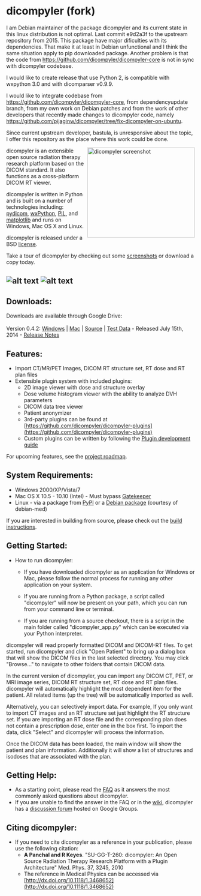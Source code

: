 dicompyler (fork)
============
I am Debian maintainer of the package dicompyler and its current state in this linux distribution is not optimal. Last commit e9d2a3f to the upstream repository from 2015. This package have major dificulties with its dependencies. That make it at least in Debian unfunctional and I think the same situation apply to pip downloaded package. Another problem is that the code from https://github.com/dicompyler/dicompyler-core is not in sync with dicompyler codebase.

I would like to create release that use Python 2, is compatible with wxpython 3.0 and with dicomparser v0.9.9.

I would like to integrate codebase from https://github.com/dicompyler/dicompyler-core, from dependencyupdate branch, from my own work on Debian patches and from the work of other developers that recently made changes to dicompyler code, namely https://github.com/pijaginw/dicompyler/tree/fix-dicompyler-on-ubuntu.

Since current upstream developer, bastula, is unresponsive about the topic, I offer this repository as the place where this work could be done.

<img src='https://raw.githubusercontent.com/wiki/bastula/dicompyler/images/0.3/2dview_mac_thumb.png' align='right' height='240' width='287' alt="dicompyler screenshot">
dicompyler is an extensible open source radiation therapy research platform based on the DICOM standard. It also functions as a cross-platform DICOM RT viewer.

dicompyler is written in Python and is built on a number of technologies including:  [pydicom](http://www.pydicom.org), [wxPython](http://www.wxpython.org), [PIL](http://www.pythonware.com/products/pil/), and [matplotlib](http://matplotlib.org) and runs on Windows, Mac OS X and Linux.

dicompyler is released under a BSD [license](dicompyler/license.txt).

Take a tour of dicompyler by checking out some [screenshots](https://github.com/bastula/dicompyler/wiki/Screenshots) or download a copy today.

![alt text](https://img.shields.io/pypi/v/dicompyler.svg "pypi version") ![alt text](https://img.shields.io/pypi/dm/dicompyler.svg "pypi version")
---

Downloads:
----------
Downloads are available through Google Drive:<br>
<br>
Version 0.4.2: [Windows](https://bit.ly/dicompylerwindows) | [Mac](https://bit.ly/dicompylermac) | [Source](https://pypi.python.org/packages/source/d/dicompyler/dicompyler-0.4.2.tar.gz#md5=adbfa47b07f983f17fdba26a1442fce0) | [Test Data](https://bit.ly/dicompylertestdata) - Released July 15th, 2014 - [Release Notes](https://github.com/bastula/dicompyler/wiki/ReleaseNotes) 

Features:
---------
* Import CT/MR/PET Images, DICOM RT structure set, RT dose and RT plan files
* Extensible plugin system with included plugins:
  * 2D image viewer with dose and structure overlay
  * Dose volume histogram viewer with the ability to analyze DVH parameters
  * DICOM data tree viewer
  * Patient anonymizer
  * 3rd-party plugins can be found at [https://github.com/dicompyler/dicompyler-plugins](https://github.com/dicompyler/dicompyler-plugins)
  * Custom plugins can be written by following the [Plugin development guide](https://github.com/bastula/dicompyler/wiki/PluginDevelopmentGuide)

For upcoming features, see the [project roadmap](https://github.com/bastula/dicompyler/wiki/Roadmap).

System Requirements:
--------------------
* Windows 2000/XP/Vista/7
* Mac OS X 10.5 - 10.10 (Intel) - Must bypass [Gatekeeper](https://support.apple.com/en-us/HT202491)
* Linux - via a package from [PyPI](https://pypi.python.org/pypi/dicompyler) or a [Debian package](https://packages.debian.org/sid/dicompyler) (courtesy of debian-med)

If you are interested in building from source, please check out the [build instructions](https://github.com/bastula/dicompyler/wiki/BuildRequirements).

Getting Started:
----------------

* How to run dicompyler:
  * If you have downloaded dicompyler as an application for Windows or Mac, please
follow the normal process for running any other application on your system.

  * If you are running from a Python package, a script called "dicompyler" will now
be present on your path, which you can run from your command line or terminal.

  * If you are running from a source checkout, there is a script in the main folder
called "dicompyler_app.py" which can be executed via your Python interpreter.

dicompyler will read properly formatted DICOM and DICOM-RT files. To get
started, run dicompyler and click "Open Patient" to bring up a dialog box that
will show the DICOM files in the last selected directory. You may click
"Browse..." to navigate to other folders that contain DICOM data.

In the current version of dicompyler, you can import any DICOM CT, PET,
or MRI image series, DICOM RT structure set, RT dose and RT plan files.
dicompyler will automatically highlight the most dependent item for the patient.
All related items (up the tree) will be automatically imported as well.

Alternatively, you can selectively import data. For example, If you only want
to import CT images and an RT structure set just highlight the RT structure set.
If you are importing an RT dose file and the corresponding plan does not
contain a prescription dose, enter one in the box first. To import the data,
click "Select" and dicompyler will process the information.

Once the DICOM data has been loaded, the main window will show the patient and
plan information. Additionally it will show a list of structures and isodoses
that are associated with the plan.

Getting Help:
-------------
* As a starting point, please read the [FAQ](https://github.com/bastula/dicompyler/wiki/FAQ) as it answers the most commonly asked questions about dicompyler.
* If you are unable to find the answer in the FAQ or in the [wiki](https://github.com/bastula/dicompyler/wiki), dicompyler has a [discussion forum](https://groups.google.com/group/dicompyler) hosted on Google Groups.

Citing dicompyler:
------------------
* If you need to cite dicompyler as a reference in your publication, please use the following citation:
  * **A Panchal and R Keyes**. "SU-GG-T-260: dicompyler: An Open Source Radiation Therapy Research Platform with a Plugin Architecture" Med. Phys. 37, 3245, 2010
  * The reference in Medical Physics can be accessed via [http://dx.doi.org/10.1118/1.3468652](http://dx.doi.org/10.1118/1.3468652)
